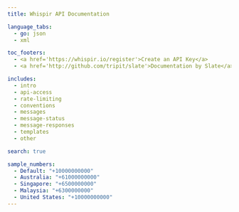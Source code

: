 ```yaml
---
title: Whispir API Documentation

language_tabs:
  - go: json
  - xml

toc_footers:
  - <a href='https://whispir.io/register'>Create an API Key</a>
  - <a href='http://github.com/tripit/slate'>Documentation by Slate</a>

includes:
  - intro
  - api-access
  - rate-limiting
  - conventions
  - messages
  - message-status
  - message-responses
  - templates
  - other

search: true

sample_numbers:
  - Default: "+10000000000"
  - Australia: "+61000000000"
  - Singapore: "+6500000000"
  - Malaysia: "+6300000000"
  - United States: "+10000000000" 
---
```

